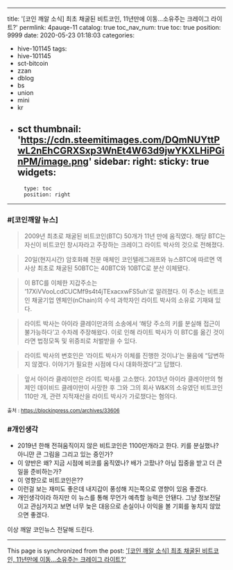 
---
title: '[코인 깨알 소식] 최초 채굴된 비트코인, 11년만에 이동…소유주는 크레이그 라이트?'
permlink: 4pauqe-11
catalog: true
toc_nav_num: true
toc: true
position: 9999
date: 2020-05-23 01:18:03
categories:
- hive-101145
tags:
- hive-101145
- sct-bitcoin
- zzan
- dblog
- bs
- union
- mini
- kr
- sct
thumbnail: 'https://cdn.steemitimages.com/DQmNUYttPwL2nEhCGRXSxp3WnEt4W63d9jwYKXLHiPGinPM/image.png'
sidebar:
    right:
        sticky: true
widgets:
    -
        type: toc
        position: right
---


### #[코인깨알 뉴스]

>2009년 최초로 채굴된 비트코인(BTC) 50개가 11년 만에 움직였다. 해당 BTC는 자신이 비트코인 창시자라고 주장하는 크레이그 라이트 박사의 것으로 전해졌다.

>20일(현지시간) 암호화폐 전문 매체인 코인텔레그래프와 뉴스BTC에 따르면 역사상 최초로 채굴된 50BTC는 40BTC와 10BTC로 분산 이체됐다.

>이 BTC를 이체한 지갑주소는 ’17XiVVooLcdCUCMf9s4t4jTExacxwFS5uh’로 알려졌다. 이 주소는 비트코인 채굴기업 엔체인(nChain)의 수석 과학자인 라이트 박사의 소유로 기재돼 있다.

>라이트 박사는 아이라 클레이만과의 소송에서 ‘해당 주소의 키를 분실해 접근이 불가능하다’고 수차례 주장해왔다. 이로 인해 라이트 박사가 이 BTC를 옮긴 것이라면 법정모독 및 위증죄로 처벌받을 수 있다.

>라이트 박사의 변호인은 ‘라이트 박사가 이체를 진행한 것이냐’는 물음에 “답변하지 않겠다. 이야기가 필요한 시점에 다시 대화하겠다”고 답했다.

>앞서 아이라 클레이만은 라이트 박사를 고소했다. 2013년 아이라 클레이만의 형제인 데이비드 클레이만이 사망한 후 그와 그의 회사 W&K의 소유였던 비트코인 110만 개, 관련 지적재산을 라이트 박사가 가로챘다는 혐의다.

<sub> 출처 : https://blockinpress.com/archives/33606</sub>

### #개인생각 
- 2019년 한해 전혀움직이지 않은 비트코인은 1100만개라고 한다. 
키를 분실했나?  아니먄 큰 그림을 그리고 있는 중인가?
- 이 양반은 왜? 지금 시점에 비코를 움직였나?
배가 고팠나? 아님  집중을 받고 더 큰 일을 준비하는가?
- 이 영향으로 비트코인은?? 
- 이런걸 보는 재미도 좋은데 내지갑이 풍성해 지는쪽으로
영향이 있음 좋겠다. 
- 개인생각이라 하지만 이 뉴스를 통해 무언가 예측할 능력은
안됀다.  그냥 정보전달이고 관심가지고 보면 너무 늦은 대응으로
손실이나 이익을 볼 기회를 놓치지 않았으면 좋겠다. 

이상 깨알 코인뉴스 전달해 드린다.

- - -

This page is synchronized from the post: ['[코인 깨알 소식] 최초 채굴된 비트코인, 11년만에 이동…소유주는 크레이그 라이트?'](https://steemit.com/@kibumh/4pauqe-11)
